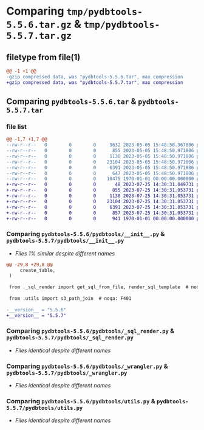 # Comparing `tmp/pydbtools-5.5.6.tar.gz` & `tmp/pydbtools-5.5.7.tar.gz`

## filetype from file(1)

```diff
@@ -1 +1 @@
-gzip compressed data, was "pydbtools-5.5.6.tar", max compression
+gzip compressed data, was "pydbtools-5.5.7.tar", max compression
```

## Comparing `pydbtools-5.5.6.tar` & `pydbtools-5.5.7.tar`

### file list

```diff
@@ -1,7 +1,7 @@
--rw-r--r--   0        0        0     9632 2023-05-05 15:48:50.967806 pydbtools-5.5.6/README.md
--rw-r--r--   0        0        0      855 2023-05-05 15:48:50.971806 pydbtools-5.5.6/pydbtools/__init__.py
--rw-r--r--   0        0        0     1130 2023-05-05 15:48:50.971806 pydbtools-5.5.6/pydbtools/_sql_render.py
--rw-r--r--   0        0        0    23104 2023-05-05 15:48:50.971806 pydbtools-5.5.6/pydbtools/_wrangler.py
--rw-r--r--   0        0        0     6391 2023-05-05 15:48:50.971806 pydbtools-5.5.6/pydbtools/utils.py
--rw-r--r--   0        0        0      647 2023-05-05 15:48:50.971806 pydbtools-5.5.6/pyproject.toml
--rw-r--r--   0        0        0    10475 1970-01-01 00:00:00.000000 pydbtools-5.5.6/PKG-INFO
+-rw-r--r--   0        0        0       48 2023-07-25 14:30:31.049731 pydbtools-5.5.7/docs/README.md
+-rw-r--r--   0        0        0      855 2023-07-25 14:30:31.053731 pydbtools-5.5.7/pydbtools/__init__.py
+-rw-r--r--   0        0        0     1130 2023-07-25 14:30:31.053731 pydbtools-5.5.7/pydbtools/_sql_render.py
+-rw-r--r--   0        0        0    23104 2023-07-25 14:30:31.053731 pydbtools-5.5.7/pydbtools/_wrangler.py
+-rw-r--r--   0        0        0     6391 2023-07-25 14:30:31.053731 pydbtools-5.5.7/pydbtools/utils.py
+-rw-r--r--   0        0        0      857 2023-07-25 14:30:31.053731 pydbtools-5.5.7/pyproject.toml
+-rw-r--r--   0        0        0      941 1970-01-01 00:00:00.000000 pydbtools-5.5.7/PKG-INFO
```

### Comparing `pydbtools-5.5.6/pydbtools/__init__.py` & `pydbtools-5.5.7/pydbtools/__init__.py`

 * *Files 1% similar despite different names*

```diff
@@ -29,8 +29,8 @@
     create_table,
 )
 
 from ._sql_render import get_sql_from_file, render_sql_template  # noqa: F401
 
 from .utils import s3_path_join  # noqa: F401
 
-__version__ = "5.5.6"
+__version__ = "5.5.7"
```

### Comparing `pydbtools-5.5.6/pydbtools/_sql_render.py` & `pydbtools-5.5.7/pydbtools/_sql_render.py`

 * *Files identical despite different names*

### Comparing `pydbtools-5.5.6/pydbtools/_wrangler.py` & `pydbtools-5.5.7/pydbtools/_wrangler.py`

 * *Files identical despite different names*

### Comparing `pydbtools-5.5.6/pydbtools/utils.py` & `pydbtools-5.5.7/pydbtools/utils.py`

 * *Files identical despite different names*

